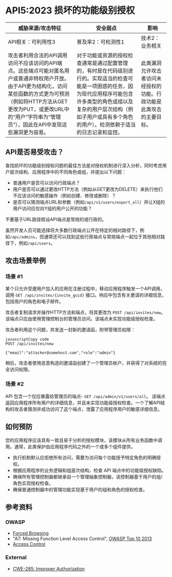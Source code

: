 API5:2023 损坏的功能级别授权
=============================================

| 威胁来源/攻击特征                                            | 安全弱点                                                     | 影响                                                         |
| ------------------------------------------------------------ | ------------------------------------------------------------ | ------------------------------------------------------------ |
| API相关：可利用性3                                           | 普及率2：可检测性1                                           | 技术2：业务相关                                              |
| 攻击者利用合法的API调用访问不应该访问的API端点。这些端点可能对匿名用户或普通非特权用户开放。由于API更为结构化，访问某些函数的方式更为可预测（例如将HTTP方法从GET更改为PUT，或更改URL中的“用户”字符串为“管理员”），因此在API中发现这些漏洞更为容易。 | 对于功能或资源的授权检查通常是通过配置管理的，有时是在代码级别进行的。实现适当的检查可能是一项困惑的任务，因为现代应用程序可能包含许多类型的角色或组以及复杂的用户层次结构（例如子用户或具有多个角色的用户）。检测依赖于适当的日志记录和监控。 | 此类漏洞允许攻击者访问未经授权的功能。行政功能是此类攻击的主要目标。 |

## API是否易受攻击？

查找损坏的功能级别授权问题的最佳方法是对授权机制进行深入分析，同时考虑用户层次结构、应用程序中的不同角色或组，并提出以下问题：

- 普通用户是否可以访问行政端点？
- 用户是否可以通过更改HTTP方法（例如从GET更改为DELETE）来执行他们不应该访问的敏感操作（例如创建、修改或删除）？
- 是否可以猜测端点URL和参数（例如`/api/v1/users/export_all`）并让X组的用户访问应仅向Y组的用户公开的功能？

不要基于URL路径假设API端点是常规的或行政的。

虽然开发人员可能选择将大多数行政端点公开在特定的相对路径下，例如`/api/admins`，但通常还可以找到这些行政端点与常规端点一起位于其他相对路径下，例如`/api/users`。

## 攻击场景举例

### 场景 #1

某个只允许受邀用户加入的应用在注册过程中，移动应用程序触发一个API调用， 调用 `GET /api/invites/{invite_guid}` 接口。响应中包含有关邀请的详细信息， 包括用户的角色和电子邮件。

攻击者复制请求并操作HTTP方法和端点，将其更改为 `POST /api/invites/new`。 该端点只应由使用管理控制台的管理员访问。该端点未实现功能级授权检查。

攻击者利用这个问题，并发送一封新的邀请函，附带管理员权限：

```
javascriptCopy code
POST /api/invites/new

{"email":"attacker@somehost.com","role":"admin"}
```

稍后，攻击者使用恶意构造的邀请函创建了一个管理员帐户，并获得了对系统的完全访问权限。

### 场景 #2

API 包含一个仅应暴露给管理员的端点- `GET /api/admin/v1/users/all`。 该端点返回应用程序所有用户的详细信息，并且未实现功能级授权检查。一个了解API结构的攻击者猜测并成功访问了这个端点，泄露了应用程序用户的敏感详细信息。

## 如何预防

您的应用程序应该具有一致且易于分析的授权模块，该模块从所有业务函数中调用。通常，此类保护由应用程序代码之外的一个或多个组件提供。

- 执行机制默认应拒绝所有访问，需要为访问每个功能授予特定角色的明确授权。
- 根据应用程序的业务逻辑和组层次结构，检查 API 端点中的功能级授权缺陷。
- 确保所有管理控制器都继承自一个管理抽象控制器，该控制器基于用户的组/角色实现授权检查。
- 确保普通控制器中的管理功能实现基于用户的组和角色的授权检查。

## 参考资料

### OWASP

* [Forced Browsing][1]
* "A7: Missing Function Level Access Control", [OWASP Top 10 2013][2]
* [Access Control][3]

### External

* [CWE-285: Improper Authorization][4]

[1]: https://owasp.org/www-community/attacks/Forced_browsing
[2]: https://github.com/OWASP/Top10/raw/master/2013/OWASP%20Top%2010%20-%202013.pdf
[3]: https://owasp.org/www-community/Access_Control
[4]: https://cwe.mitre.org/data/definitions/285.html
